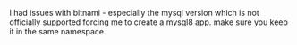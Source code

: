 I had issues with bitnami - especially the mysql version which is not officially supported forcing me to create a mysql8 app. make sure you keep it in the same namespace. 
